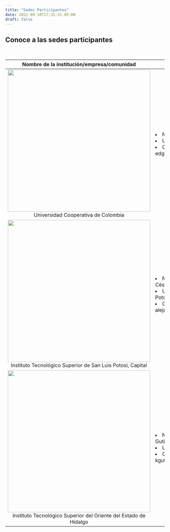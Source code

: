 ```yaml
---
title: "Sedes Participantes"
date: 2022-09-10T17:31:31-05:00
draft: false
---
```


## Conoce a las sedes participantes

<br>

<table class="table table-bordered" data-toggle="table"  >
<thead>
      <tr>
        <th data-field="title">Nombre de la institución/empresa/comunidad </th>
        <th data-field="info">Información de contacto</th>

  </tr>
        </thead>
        <tbody>
<tr>
<center>
 <td>
 <center>
 <img src="/images/logos/Universidad Cooperativa de Colombia.jpg" class="img-fluid" width="450px"><br>
 Universidad Cooperativa de Colombia
 </center>
 </td>

 <td>
 <li>Nombre cordinador: Edgar Diaz</li>
 <li>Ubicación:Bogotá Colombia</li>
 <li>Contacto: edgar.diaz@campusucc.edu.co</li>
 </td>                          

</tr>

<tr>
<center>
 <td>
 <center>
 <img src="/images/logos/Instituto Tecnológico Superior de San Luis Potosí.jpg" class="img-fluid" width="450px"><br>
 Instituto Tecnológico Superior de San Luis Potosí, Capital
 </center>
 </td>

 <td>
 <li>Nombre cordinador: Alejandro César Rico Martínez</li>
 <li>Ubicación: México, San Luis Potosí, S.L.P.</li>
 <li>Contacto: alejandro.rico@tecsuperiorslp.edu.mx</li>
 </td>                          

</tr>

<tr>
<center>
 <td>
 <center>
 <img src="/images/logos/ITESA.png" class="img-fluid" width="450px"><br>
 Instituto Tecnológico Superior del Oriente del Estado de Hidalgo
 </center>
 </td>

 <td>
 <li>Nombre cordinador: Karina Gutiérrez Fragoso</li>
 <li>Ubicación: Apan, Hidalgo.</li>
 <li>Contacto: kgutierrez@itesa.edu.mx</li>
 </td>                          

</tr>

</tbody>
</table>
